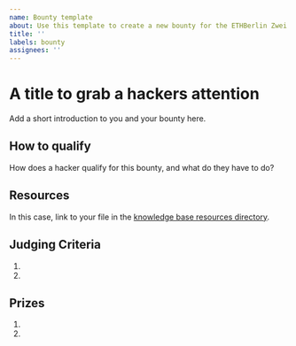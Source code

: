 ```yaml
---
name: Bounty template
about: Use this template to create a new bounty for the ETHBerlin Zwei hackathon
title: ''
labels: bounty
assignees: ''
---
```


# A title to grab a hackers attention

Add a short introduction to you and your bounty here.

## How to qualify

How does a hacker qualify for this bounty, and what do they have to do?

## Resources

In this case, link to your file in the [knowledge base resources directory](https://github.com/ethberlinzwei/KnowledgeBase/tree/2019/resources).

## Judging Criteria

1.
2.

## Prizes

1.
2.
